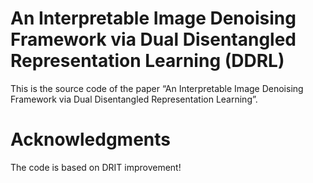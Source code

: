 # An Interpretable Image Denoising Framework via Dual Disentangled Representation Learning (DDRL)
This is the source code of the paper “An Interpretable Image Denoising Framework via Dual Disentangled Representation Learning”.

# Acknowledgments
The code is based on DRIT improvement!
